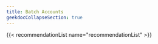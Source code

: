 ```yaml
---
title: Batch Accounts
geekdocCollapseSection: true
---
```


{{< recommendationList name="recommendationList" >}}
